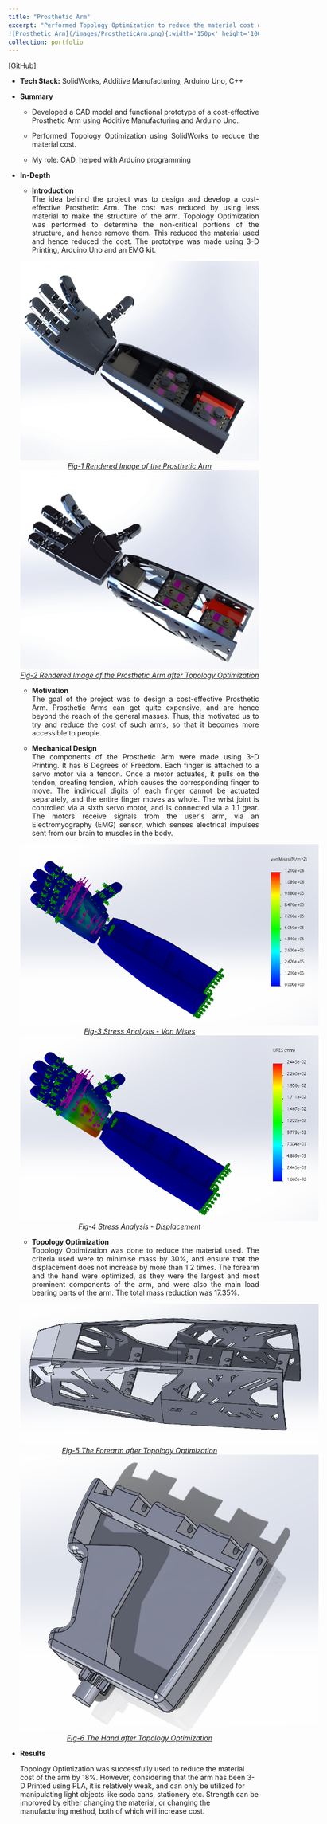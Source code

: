 ```yaml
---
title: "Prosthetic Arm"
excerpt: "Performed Topology Optimization to reduce the material cost of a Prosthetic Arm.
![Prosthetic Arm](/images/ProstheticArm.png){:width='150px' height='100px'}"
collection: portfolio
---
```


[[GitHub]](https://github.com/SahilTChaudhary/Prosthetic-Arm.git)

* <b>Tech Stack:</b> SolidWorks, Additive Manufacturing, Arduino Uno, C++
* <b> Summary </b>
    -  <p style="text-align: justify;">Developed a CAD model and functional prototype of a cost-effective Prosthetic Arm using Additive Manufacturing and Arduino Uno.</p>
    -  <p style="text-align: justify;">Performed Topology Optimization using SolidWorks to reduce the material cost.</p>
    -  <p style="text-align: justify;">My role: CAD, helped with Arduino programming</p>

* <b>In-Depth</b>
    *  <p style="text-align: justify;"><b>Introduction</b><br>The idea behind the project was to design and develop a cost-effective Prosthetic Arm. The cost was reduced by using less material to make the structure of the arm. Topology Optimization was performed to determine the non-critical portions of the structure, and hence remove them. This reduced the material used and hence reduced the cost. The prototype was made using 3-D Printing, Arduino Uno and an EMG kit.</p>

    <div style="text-align:center">
    <img src="/images/ProstheticArm.png" alt="Prosthetic_Arm" style="width:600px;height:400px;">
    </div>
    <figcaption style="text-align: center;"><u><em>Fig-1 Rendered Image of the Prosthetic Arm</em></u></figcaption>

    <div style="text-align:center">
    <img src="/images/ProstheticArm_Topo.png" alt="Prosthetic_Arm_Topo" style="width:600px;height:400px;">
    </div>
    <figcaption style="text-align: center;"><u><em>Fig-2 Rendered Image of the Prosthetic Arm after Topology Optimization</em></u></figcaption>
  
    * <p style="text-align: justify;"><b>Motivation</b><br>The goal of the project was to design a cost-effective Prosthetic Arm. Prosthetic Arms can get quite expensive, and are hence beyond the reach of the general masses. Thus, this motivated us to try and reduce the cost of such arms, so that it becomes more accessible to people.</p>
    
       
    * <p style="text-align: justify;"><b>Mechanical Design</b><br>The components of the Prosthetic Arm were made using 3-D Printing. It has 6 Degrees of Freedom. Each finger is attached to a servo motor via a tendon. Once a motor actuates, it pulls on the tendon, creating tension, which causes the corresponding finger to move. The individual digits of each finger cannot be actuated separately, and the entire finger moves as whole. The wrist joint is controlled via a sixth servo motor, and is connected via a 1:1 gear. The motors receive signals from the user's arm, via an Electromyography (EMG) sensor, which senses electrical impulses sent from our brain to muscles in the body.</p>

    <div style="text-align:center">
    <img src="/images/ArmStressAnalysis_vonMises.png" controls="StressAnalysis" style="max-width: 600px;">
    </div>
    <figcaption style="text-align: center;"><u><em>Fig-3 Stress Analysis - Von Mises</em></u></figcaption>

    <div style="text-align:center">
    <img src="/images/ArmStressAnalysis_Displacement.png" controls="StressAnalysis" style="max-width: 600px;">
    </div>
    <figcaption style="text-align: center;"><u><em>Fig-4 Stress Analysis - Displacement</em></u></figcaption>

    * <p style="text-align: justify;"><b>Topology Optimization</b><br>Topology Optimization was done to reduce the material used. The criteria used were to minimise mass by 30%, and ensure that the displacement does not increase by more than 1.2 times. The forearm and the hand were optimized, as they were the largest and most prominent components of the arm, and were also the main load bearing parts of the arm. The total mass reduction was 17.35%.</p>

    <div style="text-align:center">
    <img src="/images/Forearm_Topo.png" controls="Topo" style="max-width: 600px;">
    </div>
    <figcaption style="text-align: center;"><u><em>Fig-5 The Forearm after Topology Optimization</em></u></figcaption>

    <div style="text-align:center">
    <img src="/images/Hand_Topo.png" controls="Topo" style="max-width: 600px;">
    </div>
    <figcaption style="text-align: center;"><u><em>Fig-6 The Hand after Topology Optimization</em></u></figcaption>

* <b>Results</b>
    <p>Topology Optimization was successfully used to reduce the material cost of the arm by 18%. However, considering that the arm has been 3-D Printed using PLA, it is relatively weak, and can only be utilized for manipulating light objects like soda cans, stationery etc. Strength can be improved by either changing the material, or changing the manufacturing method, both of which will increase cost.</p>
